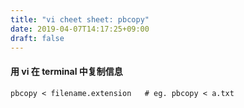 ```yaml
---
title: "vi cheet sheet: pbcopy"
date: 2019-04-07T14:17:25+09:00
draft: false
---
```

#### 用 vi 在 terminal 中复制信息
```
pbcopy < filename.extension   # eg. pbcopy < a.txt
```
